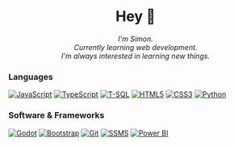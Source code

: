 <h1 align="center">Hey 👋</h1>
<p align="center"><i>I'm Simon.<br>  
  Currently learning web development.<br>
  I'm always interested in learning new things.<br></i>
</p>

### Languages

[![JavaScript](https://img.shields.io/badge/javascript-black?style=for-the-badge&logo=javascript)](https://github.com/Simon-G1)
[![TypeScript](https://img.shields.io/badge/typescript-black?style=for-the-badge&logo=typescript)](https://github.com/Simon-G1)
[![T-SQL](https://img.shields.io/badge/tsql-black?style=for-the-badge&logo=microsoftsqlserver)](https://github.com/Simon-G1)
[![HTML5](https://img.shields.io/badge/html5-black?style=for-the-badge&logo=html5)](https://github.com/Simon-G1)
[![CSS3](https://img.shields.io/badge/css3-black?style=for-the-badge&logo=css3)](https://hub.docker.com/u/Simon-G1)
[![Python](https://img.shields.io/badge/python-black?style=for-the-badge&logo=python)](https://github.com/Simon-G1)


### Software & Frameworks
[![Godot](https://img.shields.io/badge/godot-black?style=for-the-badge&logo=godotengine)](https://github.com/Simon-G1)
[![Bootstrap](https://img.shields.io/badge/bootstrap-black?style=for-the-badge&logo=bootstrap)](https://github.com/Simon-G1)
[![Git](https://img.shields.io/badge/git-black?style=for-the-badge&logo=git)](https://github.com/Simon-G1)
[![SSMS](https://img.shields.io/badge/ssms-black?style=for-the-badge&logo=microsoftsqlserver)](https://github.com/Simon-G1)
[![Power BI](https://img.shields.io/badge/power%20bi-black?style=for-the-badge&logo=powerbi)](https://github.com/Simon-G1)




<!-- 
🌱 Currently learning: Web development<br>
🤝 Looking to collaborate on: <br>
💬 Talk to me about: <br>
📫 How to reach me:<br>


-->
